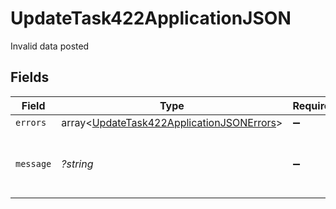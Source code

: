 # UpdateTask422ApplicationJSON

Invalid data posted


## Fields

| Field                                                                                                      | Type                                                                                                       | Required                                                                                                   | Description                                                                                                | Example                                                                                                    |
| ---------------------------------------------------------------------------------------------------------- | ---------------------------------------------------------------------------------------------------------- | ---------------------------------------------------------------------------------------------------------- | ---------------------------------------------------------------------------------------------------------- | ---------------------------------------------------------------------------------------------------------- |
| `errors`                                                                                                   | array<[UpdateTask422ApplicationJSONErrors](../../models/operations/UpdateTask422ApplicationJSONErrors.md)> | :heavy_minus_sign:                                                                                         | N/A                                                                                                        |                                                                                                            |
| `message`                                                                                                  | *?string*                                                                                                  | :heavy_minus_sign:                                                                                         | N/A                                                                                                        | The given data was invalid.                                                                                |